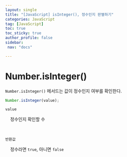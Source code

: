 ```yaml
---
layout: single
title: "[JavaScript] isInteger(), 정수인지 판별하기"
categories: JavaScript
tag: [JavaScript]
toc: true
toc_sticky: true
author_profile: false
sidebar:
 nav: "docs"

---
```


# Number.isInteger()

`Number.isInteger()` 메서드는 값이 정수인지 여부를 확인한다.

```js
Number.isInteger(value);
```

`value`

    정수인지 확인할 수

<br>

`반환값`

    정수라면 `true`, 아니면 `false`

# 
